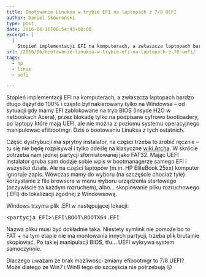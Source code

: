 ```yaml
---
title: Bootowanie Linuksa w trybie EFI na laptopach z 7/8 UEFI
author: Daniel Skowroński
type: post
date: 2016-06-16T08:54:43+00:00
excerpt: |
  |
    Stopień implementacji EFI na komputerach, a zwłaszcza laptopach bardzo długo dążył do 100% i często był nakierowany tylko na Windowsa - od sytuacji gdy mamy EFI zablokowane na tryb BIOS (Insyde H2O w netbookach Acera), przez blokadę tylko na podpisane cyfrowo bootloadery, po laptopy które mają UEFI, ale nie można z poziomu systemu operacyjnego manipulować efiibootmgr. Dziś o bootowaniu Linuksa z tych ostatnich.
url: /2016/06/bootowanie-linuksa-w-trybie-efi-na-laptopach-z-78-uefi/
tags:
  - hp
  - linux
  - uefi

---
```

Stopień implementacji EFI na komputerach, a zwłaszcza laptopach bardzo długo dążył do 100% i często był nakierowany tylko na Windowsa &#8211; od sytuacji gdy mamy EFI zablokowane na tryb BIOS (Insyde H2O w netbookach Acera), przez blokadę tylko na podpisane cyfrowo bootloadery, po laptopy które mają UEFI, ale nie można z poziomu systemu operacyjnego manipulować efiibootmgr. Dziś o bootowaniu Linuksa z tych ostatnich.

Część dystrybucji ma sprytny instalator, na części trzeba to zrobić ręcznie &#8211; tu się nie będę rozpisywał i tylko odeślę na klasyczne [wiki Archa][1]. W skrócie potrzeba nam jednej partycji sformatowanej jako FAT32. Mając UEFI instalator gruba sam dodaje sobie wpis w bootmanagerze samego EFI i wszystko działa. Ale na części laptopów (m.in. HP EliteBook 25xx) komputer ignoruje zapis. Wówczas mamy do wyboru (na szczęście chociaż tyle) korzystanie z file browsera w menu wyboru urządzenia startowego (oczywiście za każdym rozruchem), albo&#8230; skopiowanie pliku rozruchowego (.EFI) do lokalizacji zgodnej z Windowsową.

Windows trzyma plik .EFI w następującej lokacji:

<pre class="lang:default EnlighterJSRAW " >&lt;partycja EFI&gt;\EFI\BOOT\BOOTX64.EFI</pre>

Nazwa pliku musi być dokładnie taka. Niestety symlink nie pomoże bo to FAT + na tym etapie nie ma montowania innych partycji, trzeba plik brutalnie skopiować, Po takiej manipulacji BIOS, tfu&#8230; UEFI wykrywa system samoczynnie.

Dlaczego uważam że brak możliwości zmiany efibootmgr to 7/8 UEFI? Może dlatego że Win7 i Win8 tego do szczęścia nie potrzebują 😛

 [1]: https://wiki.archlinux.org/index.php/GRUB